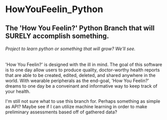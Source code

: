 # HowYouFeelin_Python 
## The 'How You Feelin?' Python Branch that will SURELY accomplish something.

###### Project to learn python or something that will grow? We'll see.

'How You Feelin?' is designed with the ill in mind. The goal of this software is to 
one day allow users to produce quality, doctor-worthy health reports that are able to 
be created, edited, deleted, and shared anywhere in the world. With wearable peripherals 
as the end-goal, 'How You Feelin?' dreams to one day be a conveinant and informative way 
to keep track of your health.

I'm still not sure what to use this branch for. Perhaps something as simple as API? Maybe 
see if I can utilize machine learning in order to make preliminary assessments based off
of gathered data? 